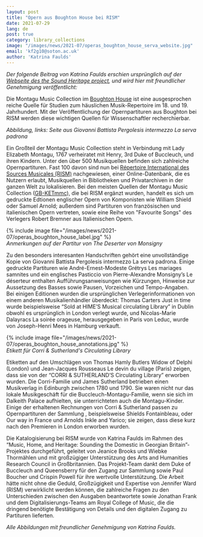 ```yaml
---
layout: post
title: "Opern aus Boughton House bei RISM"
date: 2021-07-29
lang: de
post: true
category: library_collections
image: "/images/news/2021-07/operas_boughton_house_serva_website.jpg"
email: 'kf2g10@soton.ac.uk'
author: 'Katrina Faulds'
---
```


_Der folgende Beitrag von Katrina Faulds erschien ursprünglich auf der [Webseite des the Sound Heritage project](https://sound-heritage.ac.uk/news/operas-boughton-house-rism), und wird hier mit freundlicher Genehmigung veröffentlicht:_

Die Montagu Music Collection im [Boughton House](https://www.boughtonhouse.co.uk/boughton-house/) ist eine ausgesprochen reiche Quelle für Studien zum häuslichen Musik-Repertoire im 18. und 19. Jahrhundert. Mit der Veröffentlichung der Opernpartituren aus Boughton bei RISM werden diese wichtigen Quellen für Wissenschaftler recherchierbar.  

_Abbildung, links: Seite aus Giovanni Battista Pergolesis intermezzo La serva padrona_

Ein Großteil der  Montagu Music Collection steht in Verbindung mit Lady Elizabeth Montagu, 1767 verheiratet mit Henry, 3rd Duke of Buccleuch, und ihren Kindern. Unter den über 500 Musikquellen befinden sich zahlreiche Opernpartituren. Fast 100 davon sind nun bei [Répertoire International des Sources Musicales (RISM)](https://rism.info/) nachgewiesen, einer Online-Datenbank, die es Nutzern erlaubt, Musikquellen in Bibliotheken und Privatarchiven in der ganzen Welt zu lokalisieren. Bei den meisten Quellen der Montagu Music Collection ([GB-KETmmc](https://opac.rism.info/search?View=rism&siglum=GB-KETmmc)), die bei RISM ergänzt wurden, handelt es sich um gedruckte Edtionen englischer Opern von Komponisten wie William Shield oder Samuel Arnold; außerdem sind Partituren von französischen und italienischen Opern vertreten, sowie eine Reihe von "Favourite Songs" des Verlegers Robert Bremner aus Italienischen Opern.  

{% include image file="/images/news/2021-07/operas_boughton_house_label.jpg" %}  
_Anmerkungen auf der Partitur von The Deserter von Monsigny_  

Zu den besonders interesanten Handschriften gehört eine unvollständige Kopie von Giovanni Battista Pergolesis intermezzo La serva padrona. Einige gedruckte Partituren wie André-Ernest-Modeste Grétrys Les mariages samnites und ein englisches Pasticcio von Pierre-Alexandre Monsigny’s Le déserteur enthalten Aufführungsanweisungen wie Kürzungen, Hinweise zur Aussetzung des Basses sowie Pausen, Vorzeichen und Tempo-Angaben. Bei einigen Editionen wurden die ursprünglichen Verlegerinformationen von einem anderen Musikalienhändler überdeckt: Thomas Carters Just in time wurde beispielsweise “Sold at HIME’S Musical circulating Library” in Dublin obwohl es ursprünglich in London verlegt wurde, und Nicolas-Marie Dalayracs La soirée orageuse, herausgegeben in Paris von Leduc, wurde von Joseph-Henri Mees in Hamburg verkauft.  

{% include image file="/images/news/2021-07/operas_boughton_house_annotations.jpg" %}  
_Etikett für Corri &amp; Sutherland's Circulating Library_  

Etiketten auf den Umschlägen von Thomas Hamly Butlers  Widow of Delphi (London) und Jean-Jacques Rousseaus Le devin du village (Paris) zeigen, dass sie von der “CORRI & SUTHERLAND’S Circulating Library” erworben wurden. Die Corri-Familie und James Sutherland betrieben einen Musikverlag in Edinburgh zwischen 1780 und 1790. Sie waren nicht nur das lokale Musikgeschäft für die Buccleuch-Montagu-Familie, wenn sie sich im Dalkeith Palace aufhielten, sie unterrichteten auch die Montagu-Kinder. Einige der erhaltenen Rechnungen von Corri & Sutherland passen zu Opernpartituren der Sammlung , beispielsweise Shields Fontainbleau, oder Our way in France und Arnolds Inkle and Yarico; sie zeigen, dass diese kurz nach den Premieren in London erworben wurden.  
 
Die Katalogisierung bei RISM wurde von Katrina Faulds im Rahmen des “Music, Home, and Heritage: Sounding the Domestic in Georgian Britain”-Projektes durchgeführt, geleitet von Jeanice Brooks und Wiebke Thormählen und mit großzügiger Unterstützung des Arts and Humanities Research Council in Großbritannien. Das Projekt-Team  dankt dem Duke of Buccleuch and Queensberry für den Zugang zur Sammlung sowie Paul Boucher und Crispin Powell für ihre wertvolle Unterstützung. Die Arbeit hätte nicht ohne die Geduld, Großzügigkeit und Expertise von Jennifer Ward (RISM) verwirklicht werden können, die zahlreiche Fragen zu den Unterschieden zwischen den Ausgaben beantwortete sowie Jonathan Frank und dem Digitalisierungs-Teams am Royal College of Music, die die dringend benötigte Bestätigung von Details und den digitalen Zugang zu Partituren lieferten.  

_Alle Abbildungen mit freundlicher Genehmigung von Katrina Faulds._
